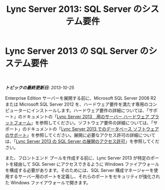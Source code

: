 ﻿---
title: 'Lync Server 2013: SQL Server のシステム要件'
TOCTitle: SQL Server のシステム要件
ms:assetid: 9c235085-cbfa-4e9e-9cec-3f5749039a6b
ms:mtpsurl: https://technet.microsoft.com/ja-jp/library/JJ205112(v=OCS.15)
ms:contentKeyID: 48273019
ms.date: 07/20/2017
mtps_version: v=OCS.15
ms.translationtype: HT
---

# Lync Server 2013 の SQL Server のシステム要件

 

_**トピックの最終更新日:** 2013-10-25_

Enterprise Edition サーバーを展開する前に、Microsoft SQL Server 2008 R2 または Microsoft SQL Server 2012 を、ハードウェア要件を満たす専用のコンピューターにインストールします。ハードウェア要件の詳細については、「サポート」のドキュメントの「[Lync Server 2013　用のサーバー ハードウェア プラットフォーム](lync-server-2013-server-hardware-platforms.md)」を参照してください。ソフトウェア要件の詳細については、「サポート」のドキュメントの「[Lync Server 2013 でのデータベース ソフトウェアのサポート](lync-server-2013-database-software-support.md)」を参照してください。展開に必要なアクセス許可の詳細については、「[Lync Server 2013 の SQL Server の展開のアクセス許可](lync-server-2013-deployment-permissions-for-sql-server.md)」を参照してください。

また、フロントエンド プールを作成する前に、Lync Server 2013 が特定のポートを経由して SQL Server にアクセスできるように Windows ファイアウォールを構成する必要があります。そのためには、SQL Server 構成マネージャーを使用するサーバー用のポートを定義し、それらのポートをセキュリティが強化された Windows ファイアウォールで開きます。

